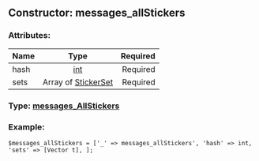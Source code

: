 ## Constructor: messages\_allStickers  

### Attributes:

| Name     |    Type       | Required |
|----------|:-------------:|---------:|
|hash|[int](../types/int.md) | Required|
|sets|Array of [StickerSet](../types/StickerSet.md) | Required|


### Type: [messages\_AllStickers](../types/messages\_AllStickers.md)

### Example:


```
$messages_allStickers = ['_' => messages_allStickers', 'hash' => int, 'sets' => [Vector t], ];
```